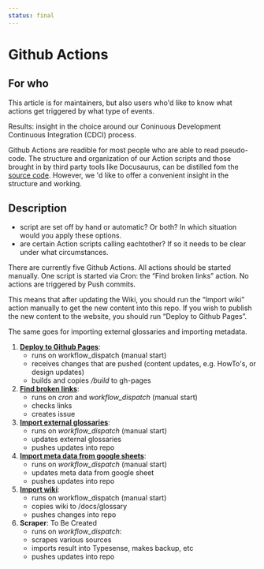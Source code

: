 ```yaml
---
status: final
---
```


# Github Actions

## For who

This article is for maintainers, but also users who'd like to know what actions get triggered by what type of events.

Results: insight in the choice around our Coninuous Development Continuous Integration (CDCI) process.

Github Actions are readible for most people who are able to read pseudo-code. The structure and organization of our Action scripts and those brought in by third party tools like Docusaurus, can be distilled fom the [source code](https://github.com/WebOfTrustkeridoc/tree/main/.github/workflows). However, we 'd like to offer a convenient insight in the structure and working.

## Description

- script are set off by hand or automatic? Or both? In which situation would you apply these options.
- are certain Action scripts calling eachtother? If so it needs to be clear under what circumstances.

There are currently five Github Actions. All actions should be started manually. One script is started via Cron: the “Find broken links” action. No actions are triggered by Push commits.

This means that after updating the Wiki, you should run the “Import wiki” action manually to get the new content into this repo. If you wish to publish the new content to the website, you should run “Deploy to Github Pages”.

The same goes for importing external glossaries and importing metadata.

1. **[Deploy to Github Pages](https://github.com/WebOfTrustkeridoc/actions/workflows/deploy-to-gh-pages.yml)**:
    - runs on workflow_dispatch (manual start)
    - receives changes that are pushed (content updates, e.g. HowTo's, or design updates)
    - builds and copies */build* to gh-pages
2. **[Find broken links](https://github.com/WebOfTrustkeridoc/actions/workflows/find-broken-links.yml)**:
    - runs on *cron* and *workflow_dispatch* (manual start)
    - checks links
    - creates issue
3. **[Import external glossaries](https://github.com/WebOfTrustkeridoc/actions/workflows/import-external-glossaries.yml)**:
    - runs on *workflow_dispatch* (manual start)
    - updates external glossaries
    - pushes updates into repo
4. **[Import meta data from google sheets](https://github.com/WebOfTrustkeridoc/actions/workflows/import-metadata-google-sheet.yml)**:
    - runs on *workflow_dispatch* (manual start)
    - updates meta data from google sheet
    - pushes updates into repo
5. **[Import wiki](https://github.com/WebOfTrustkeridoc/actions/workflows/import-wiki.yml)**:
    - runs on workflow_dispatch (manual start)
    - copies wiki to /docs/glossary
    - pushes changes into repo
6. **Scraper**: To Be Created
    - runs on *workflow_dispatch*:
    - scrapes various sources
    - imports result into Typesense, makes backup, etc
    - pushes updates into repo
